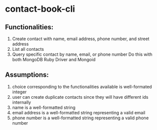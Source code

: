 # contact-book-cli

## Functionalities:

1. Create contact with name, email address, phone number, and street address
2. List all contacts
3. Query specific contact by name, email, or phone number
   Do this with both MongoDB Ruby Driver and Mongoid

## Assumptions:

1. choice corresponding to the functionalities available is well-formated integer
2. user can create duplicate contacts since they will have different ids internally
3. name is a well-formatted string
4. email address is a well-formatted string representing a valid email
5. phone number is a well-formatted string representing a valid phone number
